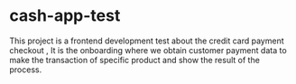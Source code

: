 # cash-app-test
This project is a frontend development test about the credit card payment checkout , It is the onboarding where we obtain customer payment data to make the transaction of specific product and show the result of the process.
